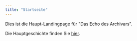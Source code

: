 ```yaml
---
title: "Startseite"
---
```


Dies ist die Haupt-Landingpage für "Das Echo des Archivars".

Die Hauptgeschichte finden Sie [hier](/de/posts/short-story/).

